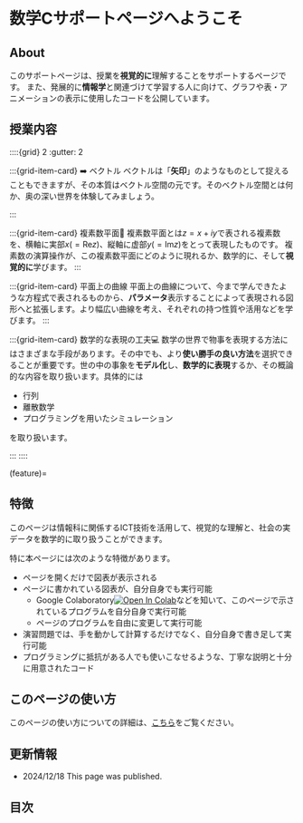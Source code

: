 # 数学Cサポートページへようこそ

## About
このサポートページは、授業を**視覚的に**理解することをサポートするページです。
また、発展的に**情報学**と関連づけて学習する人に向けて、グラフや表・アニメーションの表示に使用したコードを公開しています。

## 授業内容

::::{grid} 2
:gutter: 2

:::{grid-item-card} ➡️ ベクトル 
ベクトルは「**矢印**」のようなものとして捉えることもできますが、その本質はベクトル空間の元です。そのベクトル空間とは何か、奥の深い世界を体験してみましょう。

:::

:::{grid-item-card} 複素数平面👀
複素数平面とは$z=x+iy$で表される複素数を、横軸に実部$x(=\mathrm{Re}z)$、縦軸に虚部$y(=\mathrm{Im}z)$をとって表現したものです。
複素数の演算操作が、この複素数平面にどのように現れるか、数学的に、そして**視覚的に**学びます。
:::

:::{grid-item-card} 平面上の曲線
平面上の曲線について、今まで学んできたような方程式で表されるものから、**パラメータ**表示することによって表現される図形へと拡張します。より幅広い曲線を考え、それぞれの持つ性質や活用などを学びます。
:::

:::{grid-item-card} 数学的な表現の工夫💻
数学の世界で物事を表現する方法にはさまざまな手段があります。その中でも、より**使い勝手の良い方法**を選択できることが重要です。世の中の事象を**モデル化**し、**数学的に表現**するか、その概論的な内容を取り扱います。具体的には
- 行列
- 離散数学
- プログラミングを用いたシミュレーション

を取り扱います。

:::
::::

(feature)=
## 特徴
このページは情報科に関係するICT技術を活用して、視覚的な理解と、社会の実データを数学的に取り扱うことができます。

特に本ページには次のような特徴があります。
- ページを開くだけで図表が表示される
- ページに書かれている図表が、自分自身でも実行可能
    - Google Colaboratory[![Open In Colab](https://colab.research.google.com/assets/colab-badge.svg)](https://colab.research.google.com/github/chokkan/mlnote/blob/main/)などを知いて、このページで示されているプログラムを自分自身で実行可能
    - ページのプログラムを自由に変更して実行可能
- 演習問題では、手を動かして計算するだけでなく、自分自身で書き足して実行可能
- プログラミングに抵抗がある人でも使いこなせるような、丁寧な説明と十分に用意されたコード

## このページの使い方
このページの使い方についての詳細は、[こちら](usage.md)をご覧ください。

## 更新情報
- 2024/12/18 This page was published.

## 目次
```{tableofcontents}
```

